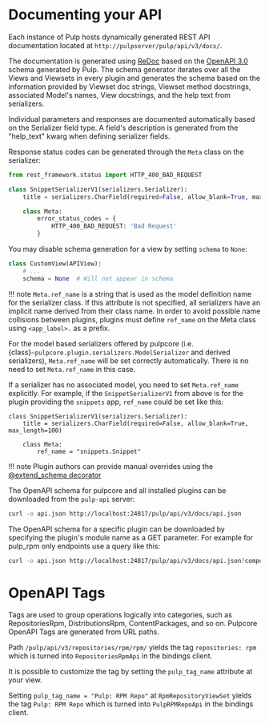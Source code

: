 # Documenting your API

Each instance of Pulp hosts dynamically generated REST API documentation located at
`http://pulpserver/pulp/api/v3/docs/`.

The documentation is generated using [ReDoc](https://github.com/Rebilly/ReDoc) based on the
[OpenAPI 3.0](https://github.com/OAI/OpenAPI-Specification/blob/master/versions/3.0.3.md) schema
generated by Pulp. The schema generator iterates over all the Views and Viewsets in every plugin
and generates the schema based on the information provided by Viewset doc strings, Viewset method
docstrings, associated Model's names, View docstrings, and the help text from serializers.

Individual parameters and responses are documented automatically based on the Serializer field type.
A field's description is generated from the "help_text" kwarg when defining serializer fields.

Response status codes can be generated through the `Meta` class on the serializer:

```python
from rest_framework.status import HTTP_400_BAD_REQUEST

class SnippetSerializerV1(serializers.Serializer):
    title = serializers.CharField(required=False, allow_blank=True, max_length=100)

    class Meta:
        error_status_codes = {
            HTTP_400_BAD_REQUEST: 'Bad Request'
        }
```

You may disable schema generation for a view by setting `schema` to `None`:

```python
class CustomView(APIView):
    # ...
    schema = None  # Will not appear in schema
```

!!! note
`Meta.ref_name` is a string that is used as the model definition name for
the serializer class. If this attribute is not specified, all serializers
have an implicit name derived from their class name. In order to avoid
possible name collisions between plugins, plugins must define `ref_name`
on the Meta class using `<app_label>.` as a prefix.

For the model based serializers offered by pulpcore (i.e.
{class}`~pulpcore.plugin.serializers.ModelSerializer` and derived
serializers), `Meta.ref_name` will be set correctly automatically. There is no
need to set `Meta.ref_name` in this case.

If a serializer has no associated model, you need to set `Meta.ref_name`
explicitly. For example, if the `SnippetSerializerV1` from above is for
the plugin providing the `snippets` app, `ref_name` could be set like
this:

```
class SnippetSerializerV1(serializers.Serializer):
    title = serializers.CharField(required=False, allow_blank=True, max_length=100)

    class Meta:
        ref_name = "snippets.Snippet"
```


!!! note
Plugin authors can provide manual overrides using the [@extend_schema decorator](https://drf-spectacular.readthedocs.io/en/stable/drf_spectacular.html#drf_spectacular.utils.extend_schema)


The OpenAPI schema for pulpcore and all installed plugins can be downloaded from the `pulp-api`
server:

```bash
curl -o api.json http://localhost:24817/pulp/api/v3/docs/api.json
```

The OpenAPI schema for a specific plugin can be downloaded by specifying the plugin's module name
as a GET parameter. For example for pulp_rpm only endpoints use a query like this:

```bash
curl -o api.json http://localhost:24817/pulp/api/v3/docs/api.json?component=rpm
```

# OpenAPI Tags

Tags are used to group operations logically into categories, such as RepositoriesRpm,
DistributionsRpm, ContentPackages, and so on.
Pulpcore OpenAPI Tags are generated from URL paths.

Path `/pulp/api/v3/repositories/rpm/rpm/` yields the tag `repositories: rpm` which is turned into
`RepositoriesRpmApi` in the bindings client.

It is possible to customize the tag by setting the `pulp_tag_name` attribute at your view.

Setting `pulp_tag_name = "Pulp: RPM Repo"` at `RpmRepositoryViewSet` yields the tag `Pulp: RPM Repo`
which is turned into `PulpRPMRepoApi` in the bindings client.
